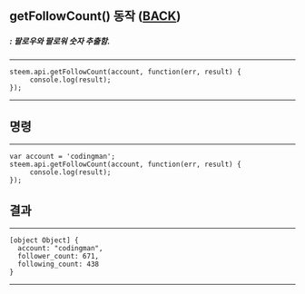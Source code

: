 ## getFollowCount() 동작 ([BACK](README.md))
##### : 팔로우와 팔로워 숫자 추출함.
-----
```
steem.api.getFollowCount(account, function(err, result) {
     console.log(result);
});
```
-----
## 명령
-----
```
var account = 'codingman';
steem.api.getFollowCount(account, function(err, result) {
     console.log(result);
});
```
## 결과
-----
```
[object Object] {
  account: "codingman",
  follower_count: 671,
  following_count: 438
}
```
-----
